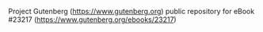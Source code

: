 Project Gutenberg (https://www.gutenberg.org) public repository for eBook #23217 (https://www.gutenberg.org/ebooks/23217)
